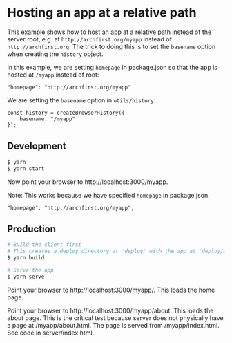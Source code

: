 # Hosting an app at a relative path

This example shows how to host an app at a relative path instead of the server
root, e.g. at `http://archfirst.org/myapp` instead of `http://archfirst.org`.
The trick to doing this is to set the `basename` option when creating the
`history` object.

In this example, we are setting `homepage` in package.json so that the app is
hosted at `/myapp` instead of root:

    "homepage": "http://archfirst.org/myapp"

We are setting the `basename` option in `utils/history`:

    const history = createBrowserHistory({
        basename: "/myapp"
    });

## Development

```bash
$ yarn
$ yarn start
```

Now point your browser to http://localhost:3000/myapp.

Note: This works because we have specified `homepage` in package.json.

    "homepage": "http://archfirst.org/myapp",

## Production

```bash
# Build the client first
# This creates a deploy directory at 'deploy' with the app at 'deploy/myapp'
$ yarn build

# Serve the app
$ yarn serve
```

Point your browser to http://localhost:3000/myapp/. This loads the home page.

Point your browser to http://localhost:3000/myapp/about. This loads the about
page. This is the critical test because server does not physically have a page
at /myapp/about.html. The page is served from /myapp/index.html. See code in
server/index.html.
